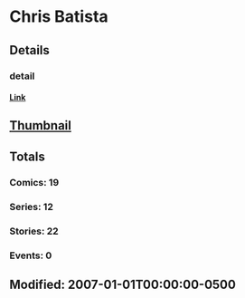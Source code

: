 # Chris  Batista 
## Details
### detail
#### [Link](http://marvel.com/comics/creators/3633/chris_batista?utm_campaign=apiRef&utm_source=225578a89fc76f3d20fbffda5d17a88d)
## [Thumbnail](http://i.annihil.us/u/prod/marvel/i/mg/b/40/image_not_available.jpg)
## Totals
### Comics: 19
### Series: 12
### Stories: 22
### Events: 0
## Modified: 2007-01-01T00:00:00-0500
